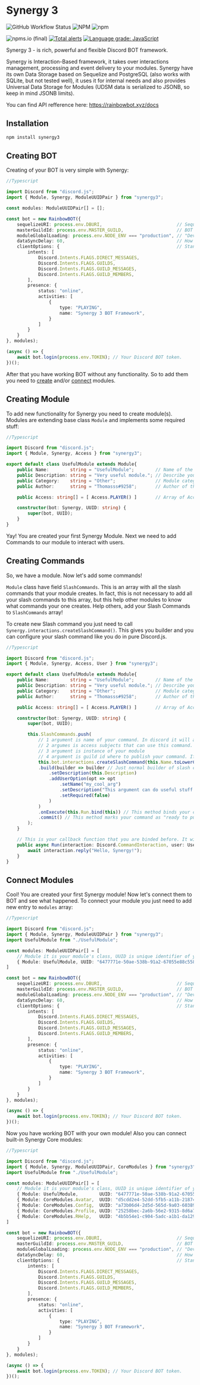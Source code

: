 # Synergy 3
![GitHub Workflow Status](https://img.shields.io/github/workflow/status/Hatry1337/Synergy3/Run%20Tests)
![NPM](https://img.shields.io/npm/l/synergy3?color=blue)
![npm](https://img.shields.io/npm/dw/synergy3?label=npm%20downloads)

![npms.io (final)](https://img.shields.io/npms-io/quality-score/synergy3)
[![Total alerts](https://img.shields.io/lgtm/alerts/g/Hatry1337/Synergy3.svg?logo=lgtm&logoWidth=18)](https://lgtm.com/projects/g/Hatry1337/Synergy3/alerts/)
[![Language grade: JavaScript](https://img.shields.io/lgtm/grade/javascript/g/Hatry1337/Synergy3.svg?logo=lgtm&logoWidth=18)](https://lgtm.com/projects/g/Hatry1337/Synergy3/context:javascript)

Synergy 3 - is rich, powerful and flexible Discord BOT framework.

Synergy is Interaction-Based framework, it takes over interactions management, processing and event delivery to your modules. Synergy have its own Data Storage based on Sequelize and PostgreSQL (also works with SQLite, but not tested well), it uses it for internal needs and also provides Universal Data Storage for Modules (UDSM data is serialized to JSONB, so keep in mind JSONB limits).

You can find API refference here: https://rainbowbot.xyz/docs

## Installation

```zsh
npm install synergy3
```

## Creating BOT

Creating of your BOT is very simple with Synergy:
```ts
//Typescript

import Discord from "discord.js";
import { Module, Synergy, ModuleUUIDPair } from "synergy3";

const modules: ModuleUUIDPair[] = [];

const bot = new RainbowBOT({
    sequelizeURI: process.env.DBURI,                            // Sequelize initialization URI, see https://sequelize.org/master/manual/getting-started.html#connecting-to-a-database 
    masterGuildId: process.env.MASTER_GUILD,                    // BOT's master guild. Slash Commands will appear on this guild in development mode.
    moduleGlobalLoading: process.env.NODE_ENV === "production", // "Development mode", if you wanna publish your commands globally use true.
    dataSyncDelay: 60,                                          // How often Synergy need to save UDSM and other data to Database Storage. (seconds)
    clientOptions: {                                            // Standard Discord.js Client options, see https://discord.js.org/#/docs/discord.js/stable/typedef/ClientOptions
        intents: [
            Discord.Intents.FLAGS.DIRECT_MESSAGES,
            Discord.Intents.FLAGS.GUILDS,
            Discord.Intents.FLAGS.GUILD_MESSAGES,
            Discord.Intents.FLAGS.GUILD_MEMBERS,
        ],
        presence: {
            status: "online",
            activities: [
                {
                    type: "PLAYING",
                    name: "Synergy 3 BOT Framework",
                }
            ]
        }
    }
}, modules);

(async () => {
    await bot.login(process.env.TOKEN); // Your Discord BOT token.
})();
```

After that you have working BOT without any functionality. So to add them you need to [create](#creating-module) and/or [connect](#connect-modules) modules.

## Creating Module

To add new functionality for Synergy you need to create module(s). Modules are extending base class `Module` and implements some required stuff:
```ts
//Typescript

import Discord from "discord.js";
import { Module, Synergy, Access } from "synergy3";

export default class UsefulModule extends Module{
    public Name:        string = "UsefulModule";        // Name of the module. Try to keep this same as your module's class name.
    public Description: string = "Very useful module."; // Describe your module. Put here what it does, what is help command and etc.
    public Category:    string = "Other";               // Module category. Basically it can be any. Usually I use `Utility, Moderation, BOT, Info, Fun and etc.`
    public Author:      string = "Thomasss#9258";       // Author of the module. Your name, nick, discord tag or anything else. 

    public Access: string[] = [ Access.PLAYER() ]       // Array of Access subjects that have access to this module.

    constructor(bot: Synergy, UUID: string) {
        super(bot, UUID);
    }
}
```

Yay! You are created your first Synergy Module. Next we need to add Commands to our module to interact with users.

## Creating Commands

So, we have a module. Now let's add some commands! 

`Module` class have field `SlashCommands`. This is an array with all the slash commands that your module creates. In fact, this is not necessary to add all your slash commands to this array, but this help other modules to know what commands your one creates. Help others, add your Slash Commands to `SlashCommands` array!

To create new Slash command you just need to call `Synergy.interactions.createSlashCommand()`. This gives you builder and you can configure your slash command like you do in pure Discord.js.
```ts
//Typescript

import Discord from "discord.js";
import { Module, Synergy, Access, User } from "synergy3";

export default class UsefulModule extends Module{
    public Name:        string = "UsefulModule";        // Name of the module. Try to keep this same as your module's class name.
    public Description: string = "Very useful module."; // Describe your module. Put here what it does, what is help command and etc.
    public Category:    string = "Other";               // Module category. Basically it can be any. Usually I use `Utility, Moderation, BOT, Info, Fun and etc.`
    public Author:      string = "Thomasss#9258";       // Author of the module. Your name, nick, discord tag or anything else. 

    public Access: string[] = [ Access.PLAYER() ]       // Array of Access subjects that have access to this module.

    constructor(bot: Synergy, UUID: string) {
        super(bot, UUID);

        this.SlashCommands.push(
            // 1 argument is name of your command. In discord it will appears like "/usefulmodule" (only lowercase, keep in mind!)
            // 2 argumes is access subjects that can use this command. By default I recomend to put your module's access, but you can use different ones for each command.
            // 3 argument is instance of your module
            // 4 argument is guild id where to publish your command. If not provided, command will be published globally.
            this.bot.interactions.createSlashCommand(this.Name.toLowerCase(), this.Access, this, this.bot.moduleGlobalLoading ? undefined : this.bot.masterGuildId)
            .build(builder => builder // Just normal builder of slash command from Discord.js
                .setDescription(this.Description)
                .addUserOption(opt => opt
                    .setName("my_cool_arg")
                    .setDescription("This argument can do useful stuff!")
                    .setRequired(false)
                )
            )
            .onExecute(this.Run.bind(this)) // This method binds your command to specified callback function.
            .commit() // This method marks your command as "ready to publish", later it will be published automatically.
        );
    }

    // This is your callback function that you are binded before. It will be called when user executes your command.
    public async Run(interaction: Discord.CommandInteraction, user: User){
        await interaction.reply("Hello, Synergy!");
    }
}
```

## Connect Modules
Cool! You are created your first Synergy module! Now let's connect them to BOT and see what happened. To connect your module you just need to add new entry to `modules` array:
```ts
//Typescript

import Discord from "discord.js";
import { Module, Synergy, ModuleUUIDPair } from "synergy3";
import UsefulModule from "./UsefulModule";

const modules: ModuleUUIDPair[] = [
    // Module it is your module's class, UUID is unique identifier of your module. Put here some random string, or as preferred, GUID. In future it will be automatically.
    { Module: UsefulModule, UUID: "6477771e-50ae-538b-91a2-67055e88c558"},
]

const bot = new RainbowBOT({
    sequelizeURI: process.env.DBURI,                            // Sequelize initialization URI, see https://sequelize.org/master/manual/getting-started.html#connecting-to-a-database 
    masterGuildId: process.env.MASTER_GUILD,                    // BOT's master guild. Slash Commands will appear on this guild in development mode.
    moduleGlobalLoading: process.env.NODE_ENV === "production", // "Development mode", if you wanna publish your commands globally use true.
    dataSyncDelay: 60,                                          // How often Synergy need to save UDSM and other data to Database Storage. (seconds)
    clientOptions: {                                            // Standard Discord.js Client options, see https://discord.js.org/#/docs/discord.js/stable/typedef/ClientOptions
        intents: [
            Discord.Intents.FLAGS.DIRECT_MESSAGES,
            Discord.Intents.FLAGS.GUILDS,
            Discord.Intents.FLAGS.GUILD_MESSAGES,
            Discord.Intents.FLAGS.GUILD_MEMBERS,
        ],
        presence: {
            status: "online",
            activities: [
                {
                    type: "PLAYING",
                    name: "Synergy 3 BOT Framework",
                }
            ]
        }
    }
}, modules);

(async () => {
    await bot.login(process.env.TOKEN); // Your Discord BOT token.
})();
```

Now you have working BOT with your own module! Also you can connect built-in Synergy Core modules:
```ts
//Typescript

import Discord from "discord.js";
import { Module, Synergy, ModuleUUIDPair, CoreModules } from "synergy3";
import UsefulModule from "./UsefulModule";

const modules: ModuleUUIDPair[] = [
    // Module it is your module's class, UUID is unique identifier of your module. Put here some random string, or as preferred, GUID. In future it will be automatically.
    { Module: UsefulModule,        UUID: "6477771e-50ae-538b-91a2-67055e88c558"},
    { Module: CoreModules.Avatar,  UUID: "d5cdd2e4-52dd-5fb5-a11b-2187457695bd"}, 
    { Module: CoreModules.Config,  UUID: "a73b06d4-2d5d-565d-9a03-60389bd64423"},
    { Module: CoreModules.Profile, UUID: "25258bec-2a6b-56e2-9315-8d6a7a16dff8"},
    { Module: CoreModules.RHelp,   UUID: "4b5b54e1-c904-5adc-a1b1-da1296298936"},
]

const bot = new RainbowBOT({
    sequelizeURI: process.env.DBURI,                            // Sequelize initialization URI, see https://sequelize.org/master/manual/getting-started.html#connecting-to-a-database 
    masterGuildId: process.env.MASTER_GUILD,                    // BOT's master guild. Slash Commands will appear on this guild in development mode.
    moduleGlobalLoading: process.env.NODE_ENV === "production", // "Development mode", if you wanna publish your commands globally use true.
    dataSyncDelay: 60,                                          // How often Synergy need to save UDSM and other data to Database Storage. (seconds)
    clientOptions: {                                            // Standard Discord.js Client options, see https://discord.js.org/#/docs/discord.js/stable/typedef/ClientOptions
        intents: [
            Discord.Intents.FLAGS.DIRECT_MESSAGES,
            Discord.Intents.FLAGS.GUILDS,
            Discord.Intents.FLAGS.GUILD_MESSAGES,
            Discord.Intents.FLAGS.GUILD_MEMBERS,
        ],
        presence: {
            status: "online",
            activities: [
                {
                    type: "PLAYING",
                    name: "Synergy 3 BOT Framework",
                }
            ]
        }
    }
}, modules);

(async () => {
    await bot.login(process.env.TOKEN); // Your Discord BOT token.
})();
```